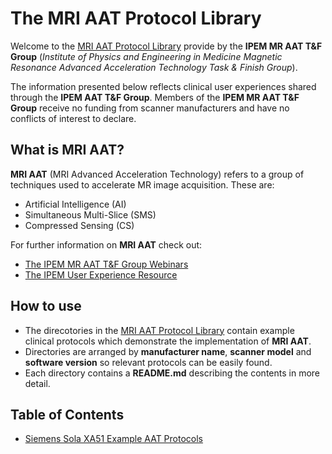 # The MRI AAT Protocol Library
Welcome to the [MRI AAT Protocol Library](https://github.com/MR-AAT-IPEM/mri_aat_protocol_library) provide by the **IPEM MR AAT T&F Group** (*Institute of Physics and Engineering in Medicine Magnetic Resonance Advanced Acceleration Technology Task & Finish Group*).


The information presented below reflects clinical user experiences shared through the **IPEM AAT T&F Group**. Members of the **IPEM MR AAT T&F Group** receive no funding from scanner manufacturers and have no conflicts of interest to declare.

## What is MRI AAT?
**MRI AAT** (MRI Advanced Acceleration Technology) refers to a group of techniques used to accelerate MR image acquisition. These are:  
- Artificial Intelligence (AI)
- Simultaneous Multi-Slice (SMS)
- Compressed Sensing (CS)


For further information on **MRI AAT** check out:
- [The IPEM MR AAT T&F Group Webinars](https://www.ipem.ac.uk/resources/other-resources/webinars/advanced-acceleration-technology-in-mri-an-overview/)
- [The IPEM User Experience Resource](https://www.ipem.ac.uk/resources/mr-advanced-acceleration-technology/) 
 
## How to use
- The direcotories in the [MRI AAT Protocol Library](https://github.com/MR-AAT-IPEM/mri_aat_protocol_library) contain example clinical protocols which demonstrate the implementation of **MRI AAT**.
- Directories are arranged by **manufacturer name**, **scanner model** and **software version** so relevant protocols can be easily found.
- Each directory contains a **README.md** describing the contents in more detail.

## Table of Contents
- [Siemens Sola XA51 Example AAT Protocols](https://github.com/MR-AAT-IPEM/mri_aat_protocol_library/tree/main/siemens_sola_xa51_aat_example_protocols)


